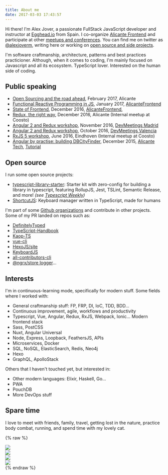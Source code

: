 ```yaml
---
title: About me
date: 2017-03-03 17:43:57
---
```


Hi there! I'm Alex Jover, a passionate FullStack JavaScript developer and instructor at [Egghead.io](https://egghead.io/instructors/alex-jover-morales) from Spain. I co-organize [Alicante Frontend](https://www.meetup.com/Alicante-Frontend/) and participate at other [meetups and conferences](#Public-speaking). You can find me on twitter as [@alexjoverm](https://twitter.com/alexjoverm), writing here or working on [open source and side projects](https://github.com/alexjoverm).

I'm software craftmanship, architecture, patterns and best practices practicioner. Although, when it comes to coding, I'm mainly focused on Javascript and all its ecosystem. TypeScript lover. Interested on the human side of coding.

## Public speaking

- [Open Sourcing and the road ahead](https://docs.google.com/presentation/d/11xNQroYsmKTpLfzQewJWL4NCm1VEETIN9YLFDzgwBkM/edit?usp=sharing), February 2017, Alicante
- [Functional Reactive Programming in JS](https://goo.gl/6nujMv), January 2017, [AlicanteFrontend](https://www.meetup.com/Alicante-Frontend/events/236821806/)
- [State of Frontend](https://goo.gl/6nujMv), December 2016, [AlicanteFrontend](https://www.meetup.com/Alicante-Frontend/events/236112157/),
- [Redux, the right way](https://goo.gl/oBQq5v), December 2016, Alicante (Internal meetup at Coosto)
- [Angular 2 and Redux workshop](https://goo.gl/chyFAh), November 2016, [DevMeetings Madrid](https://www.meetup.com/DevMeetings-Madrid/events/235570340/)
- [Angular 2 and Redux workshop](https://goo.gl/chyFAh), October 2016, [DevMeetings Valencia](https://www.meetup.com/DevMeetings-Valencia/events/234262507/)
- [RxJS 5 workshop](https://goo.gl/X8BSL5), June 2016, Eindhoven (Internal meetup at Coosto)
- [Angular by practise: building DBCityFinder](https://goo.gl/m2ts24), December 2015, [Alicante Tech](https://www.meetup.com/AlicanteTech/events/225370473/), [Tutorial](https://github.com/alexjoverm/MeetUp_DBCityFinder)

## Open source

I run some open source projects:

- [typescript-library-starter](https://github.com/alexjoverm/typescript-library-starter): Starter kit with zero-config for building a library in typescript, featuring RollupJS, Jest, TSLint, Semantic Release, and more! _(see [Typescript Weekly](http://eepurl.com/cDFMIH))_
- [ShortcutJS](https://github.com/coosto/ShortcutJS/): Keyboard manager written in TypeScript, made for humans

I'm part of some [Github organizations](https://github.com/alexjoverm) and contribute in other projects. Some of my PR landed on repos such as:
 - [DefinitelyTyped](https://github.com/DefinitelyTyped/DefinitelyTyped)
 - [TypeScript-Handbook](https://github.com/Microsoft/TypeScript-Handbook)
 - [Kaop-TS](https://github.com/k1r0s/kaop-ts)
 - [vue-cli](https://github.com/vuejs/vue-cli)
 - [HexoJS/site](https://github.com/hexojs/site)
 - [KeyboardJS](https://github.com/RobertWHurst/KeyboardJS)
 - [all-contributors-cli](https://github.com/jfmengels/all-contributors-cli)
 - [@ngrx/store logger](https://github.com/btroncone/ngrx-store-logger)...

## Interests

I'm in continuous-learning mode, specifically for modern stuff. Some fields where I worked with:

- General craftmanship stuff: FP, FRP, DI, IoC, TDD, BDD...
- Continuous improvement, agile, workflows and productivity
- Typescript, Vue, Angular, Redux, RxJS, Webpack, Ionic... Modern frontend stack
- Sass, PostCSS
- Nuxt, Angular Universal
- Node, Express, Loopback, FeathersJS, APIs
- Microservices, Docker
- SQL, NoSQL, ElasticSearch, Redis, Neo4j
- Hexo
- GraphQL, ApolloStack

Others that I haven't touched yet, but interested in:

- Other modern languages: Elixir, Haskell, Go...
- PWA
- PouchDB
- More DevOps stuff


## Spare time

I love to meet with friends, family, travel, getting lost in the nature, practice body combat, running, and spend time with my lovely cat.


{% raw %}
<div class="about fluid-container">
  <div class="row">
    <div class="col-sm-6">
      <img class="img-responsive" src="/about/kiara.jpg"></img>
    </div>
    <div class="col-sm-6">
      <img class="img-responsive" src="/about/kiara2.jpg"></img>
    </div>
  </div>
  <div class="row">
    <div class="col-sm-6">
      <img class="img-responsive" src="/about/salzburg.jpg"></img>
    </div>
    <div class="col-sm-6">
      <img class="img-responsive" src="/about/nature.jpg"></img>
    </div>
  </div>
</div>
{% endraw %}